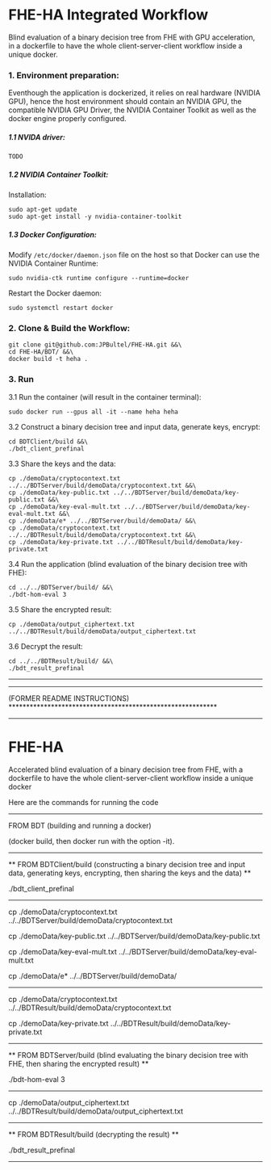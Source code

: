 # FHE-HA Integrated Workflow
Blind evaluation of a binary decision tree from FHE with GPU acceleration, in a dockerfile to have the whole client-server-client workflow inside a unique docker.

### 1. Environment preparation:
Eventhough the application is dockerized, it relies on real hardware (NVIDIA GPU), hence the host environment should contain an NVIDIA GPU, the compatible NVIDIA GPU Driver, the NVIDIA Container Toolkit as well as the docker engine properly configured.

##### 1.1 NVIDA driver:
`TODO`
##### 1.2 NVIDIA Container Toolkit:
Installation:
```
sudo apt-get update
sudo apt-get install -y nvidia-container-toolkit
```
##### 1.3 Docker Configuration:
Modify `/etc/docker/daemon.json` file on the host so that Docker can use the NVIDIA Container Runtime:
```
sudo nvidia-ctk runtime configure --runtime=docker
```
Restart the Docker daemon:
```
sudo systemctl restart docker
```
### 2. Clone & Build the Workflow:
```
git clone git@github.com:JPBultel/FHE-HA.git &&\
cd FHE-HA/BDT/ &&\
docker build -t heha .
```

### 3. Run
3.1 Run the container (will result in the container terminal):
```
sudo docker run --gpus all -it --name heha heha
```
3.2 Construct a binary decision tree and input data, generate keys, encrypt:
```
cd BDTClient/build &&\
./bdt_client_prefinal
```
3.3 Share the keys and the data:
```
cp ./demoData/cryptocontext.txt ../../BDTServer/build/demoData/cryptocontext.txt &&\
cp ./demoData/key-public.txt ../../BDTServer/build/demoData/key-public.txt &&\
cp ./demoData/key-eval-mult.txt ../../BDTServer/build/demoData/key-eval-mult.txt &&\
cp ./demoData/e* ../../BDTServer/build/demoData/ &&\
cp ./demoData/cryptocontext.txt ../../BDTResult/build/demoData/cryptocontext.txt &&\
cp ./demoData/key-private.txt ../../BDTResult/build/demoData/key-private.txt
```

3.4 Run the application (blind evaluation of the binary decision tree with FHE):
```
cd ../../BDTServer/build/ &&\
./bdt-hom-eval 3
```
3.5 Share the encrypted result:
```
cp ./demoData/output_ciphertext.txt ../../BDTResult/build/demoData/output_ciphertext.txt
```
3.6 Decrypt the result:
```
cd ../../BDTResult/build/ &&\
./bdt_result_prefinal
```

****************************************************************************************
****************************************************************************************
(FORMER README INSTRUCTIONS) ***********************************************************
****************************************************************************************
# FHE-HA
Accelerated blind evaluation of a binary decision tree from FHE, with a dockerfile to have the whole client-server-client workflow inside a unique docker

Here are the commands for running the code

*****************************************************************************************
FROM BDT (building and running a docker)

(docker build, then docker run with the option -it).

*****************************************************************************************
** FROM BDTClient/build (constructing a binary decision tree and input data, generating keys, encrypting, then sharing the keys and the data) **

./bdt_client_prefinal

*********

cp ./demoData/cryptocontext.txt ../../BDTServer/build/demoData/cryptocontext.txt

cp ./demoData/key-public.txt ../../BDTServer/build/demoData/key-public.txt

cp ./demoData/key-eval-mult.txt ../../BDTServer/build/demoData/key-eval-mult.txt

cp ./demoData/e* ../../BDTServer/build/demoData/

********

cp ./demoData/cryptocontext.txt ../../BDTResult/build/demoData/cryptocontext.txt

cp ./demoData/key-private.txt ../../BDTResult/build/demoData/key-private.txt


******************************************************************************************
** FROM BDTServer/build (blind evaluating the binary decision tree with FHE, then sharing the encrypted result) **

./bdt-hom-eval 3

******

cp ./demoData/output_ciphertext.txt ../../BDTResult/build/demoData/output_ciphertext.txt

******************************************************************************************
** FROM BDTResult/build (decrypting the result) **

./bdt_result_prefinal

******************************************************************************************